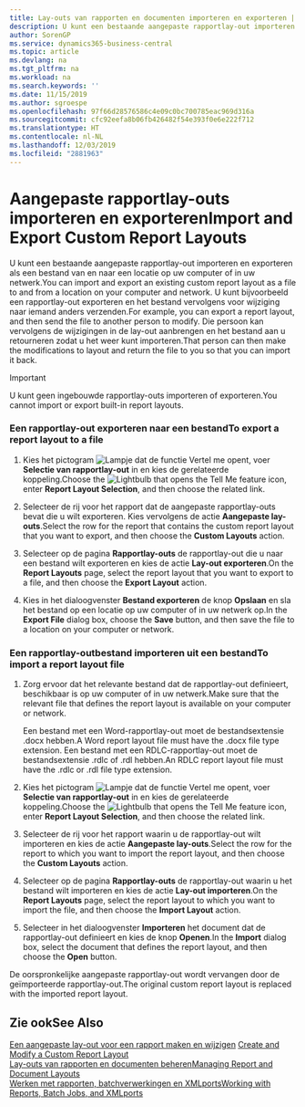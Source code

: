 ```yaml
---
title: Lay-outs van rapporten en documenten importeren en exporteren | Microsoft Docs
description: U kunt een bestaande aangepaste rapportlay-out importeren en exporteren als een bestand van en naar een locatie op uw computer of in uw netwerk.
author: SorenGP
ms.service: dynamics365-business-central
ms.topic: article
ms.devlang: na
ms.tgt_pltfrm: na
ms.workload: na
ms.search.keywords: ''
ms.date: 11/15/2019
ms.author: sgroespe
ms.openlocfilehash: 97f66d28576586c4e09c0bc700785eac969d316a
ms.sourcegitcommit: cfc92eefa8b06fb426482f54e393f0e6e222f712
ms.translationtype: HT
ms.contentlocale: nl-NL
ms.lasthandoff: 12/03/2019
ms.locfileid: "2881963"
---
```

# <a name="import-and-export-custom-report-layouts"></a><span data-ttu-id="d8b0f-103">Aangepaste rapportlay-outs importeren en exporteren</span><span class="sxs-lookup"><span data-stu-id="d8b0f-103">Import and Export Custom Report Layouts</span></span>
<span data-ttu-id="d8b0f-104">U kunt een bestaande aangepaste rapportlay-out importeren en exporteren als een bestand van en naar een locatie op uw computer of in uw netwerk.</span><span class="sxs-lookup"><span data-stu-id="d8b0f-104">You can import and export an existing custom report layout as a file to and from a location on your computer and network.</span></span> <span data-ttu-id="d8b0f-105">U kunt bijvoorbeeld een rapportlay-out exporteren en het bestand vervolgens voor wijziging naar iemand anders verzenden.</span><span class="sxs-lookup"><span data-stu-id="d8b0f-105">For example, you can export a report layout, and then send the file to another person to modify.</span></span> <span data-ttu-id="d8b0f-106">Die persoon kan vervolgens de wijzigingen in de lay-out aanbrengen en het bestand aan u retourneren zodat u het weer kunt importeren.</span><span class="sxs-lookup"><span data-stu-id="d8b0f-106">That person can then make the modifications to layout and return the file to you so that you can import it back.</span></span>  

> [!IMPORTANT]  
>  <span data-ttu-id="d8b0f-107">U kunt geen ingebouwde rapportlay-outs importeren of exporteren.</span><span class="sxs-lookup"><span data-stu-id="d8b0f-107">You cannot import or export built-in report layouts.</span></span>  

### <a name="to-export-a-report-layout-to-a-file"></a><span data-ttu-id="d8b0f-108">Een rapportlay-out exporteren naar een bestand</span><span class="sxs-lookup"><span data-stu-id="d8b0f-108">To export a report layout to a file</span></span>  

1.  <span data-ttu-id="d8b0f-109">Kies het pictogram ![Lampje dat de functie Vertel me opent](media/ui-search/search_small.png "Vertel me wat u wilt doen"), voer **Selectie van rapportlay-out** in en kies de gerelateerde koppeling.</span><span class="sxs-lookup"><span data-stu-id="d8b0f-109">Choose the ![Lightbulb that opens the Tell Me feature](media/ui-search/search_small.png "Tell me what you want to do") icon, enter **Report Layout Selection**, and then choose the related link.</span></span>  

2.  <span data-ttu-id="d8b0f-110">Selecteer de rij voor het rapport dat de aangepaste rapportlay-outs bevat die u wilt exporteren. Kies vervolgens de actie **Aangepaste lay-outs**.</span><span class="sxs-lookup"><span data-stu-id="d8b0f-110">Select the row for the report that contains the custom report layout that you want to export, and then choose the **Custom Layouts** action.</span></span>  

3.  <span data-ttu-id="d8b0f-111">Selecteer op de pagina **Rapportlay-outs** de rapportlay-out die u naar een bestand wilt exporteren en kies de actie **Lay-out exporteren**.</span><span class="sxs-lookup"><span data-stu-id="d8b0f-111">On the **Report Layouts** page, select the report layout that you want to export to a file, and then choose the **Export Layout** action.</span></span>  

4.  <span data-ttu-id="d8b0f-112">Kies in het dialoogvenster **Bestand exporteren** de knop **Opslaan** en sla het bestand op een locatie op uw computer of in uw netwerk op.</span><span class="sxs-lookup"><span data-stu-id="d8b0f-112">In the **Export File** dialog box, choose the **Save** button, and then save the file to a location on your computer or network.</span></span>  

### <a name="to-import-a-report-layout-file"></a><span data-ttu-id="d8b0f-113">Een rapportlay-outbestand importeren uit een bestand</span><span class="sxs-lookup"><span data-stu-id="d8b0f-113">To import a report layout file</span></span>  

1.  <span data-ttu-id="d8b0f-114">Zorg ervoor dat het relevante bestand dat de rapportlay-out definieert, beschikbaar is op uw computer of in uw netwerk.</span><span class="sxs-lookup"><span data-stu-id="d8b0f-114">Make sure that the relevant file that defines the report layout is available on your computer or network.</span></span>  

     <span data-ttu-id="d8b0f-115">Een bestand met een Word-rapportlay-out moet de bestandsextensie .docx hebben.</span><span class="sxs-lookup"><span data-stu-id="d8b0f-115">A Word report layout file must have the .docx file type extension.</span></span> <span data-ttu-id="d8b0f-116">Een bestand met een RDLC-rapportlay-out moet de bestandsextensie .rdlc of .rdl hebben.</span><span class="sxs-lookup"><span data-stu-id="d8b0f-116">An RDLC report layout file must have the .rdlc or .rdl file type extension.</span></span>  

2.  <span data-ttu-id="d8b0f-117">Kies het pictogram ![Lampje dat de functie Vertel me opent](media/ui-search/search_small.png "Vertel me wat u wilt doen"), voer **Selectie van rapportlay-out** in en kies de gerelateerde koppeling.</span><span class="sxs-lookup"><span data-stu-id="d8b0f-117">Choose the ![Lightbulb that opens the Tell Me feature](media/ui-search/search_small.png "Tell me what you want to do") icon, enter **Report Layout Selection**, and then choose the related link.</span></span>  

3.  <span data-ttu-id="d8b0f-118">Selecteer de rij voor het rapport waarin u de rapportlay-out wilt importeren en kies de actie **Aangepaste lay-outs**.</span><span class="sxs-lookup"><span data-stu-id="d8b0f-118">Select the row for the report to which you want to import the report layout, and then choose the **Custom Layouts** action.</span></span>  

4.  <span data-ttu-id="d8b0f-119">Selecteer op de pagina **Rapportlay-outs** de rapportlay-out waarin u het bestand wilt importeren en kies de actie **Lay-out importeren**.</span><span class="sxs-lookup"><span data-stu-id="d8b0f-119">On the **Report Layouts** page, select the report layout to which you want to import the file, and then choose the **Import Layout** action.</span></span>  

5.  <span data-ttu-id="d8b0f-120">Selecteer in het dialoogvenster **Importeren** het document dat de rapportlay-out definieert en kies de knop **Openen**.</span><span class="sxs-lookup"><span data-stu-id="d8b0f-120">In the **Import** dialog box, select the document that defines the report layout, and then choose the **Open** button.</span></span>  

 <span data-ttu-id="d8b0f-121">De oorspronkelijke aangepaste rapportlay-out wordt vervangen door de geïmporteerde rapportlay-out.</span><span class="sxs-lookup"><span data-stu-id="d8b0f-121">The original custom report layout is replaced with the imported report layout.</span></span>  

## <a name="see-also"></a><span data-ttu-id="d8b0f-122">Zie ook</span><span class="sxs-lookup"><span data-stu-id="d8b0f-122">See Also</span></span>  
 <span data-ttu-id="d8b0f-123">[Een aangepaste lay-out voor een rapport maken en wijzigen](ui-how-create-custom-report-layout.md) </span><span class="sxs-lookup"><span data-stu-id="d8b0f-123">[Create and Modify a Custom Report Layout](ui-how-create-custom-report-layout.md) </span></span>  
 [<span data-ttu-id="d8b0f-124">Lay-outs van rapporten en documenten beheren</span><span class="sxs-lookup"><span data-stu-id="d8b0f-124">Managing Report and Document Layouts</span></span>](ui-manage-report-layouts.md)  
 [<span data-ttu-id="d8b0f-125">Werken met rapporten, batchverwerkingen en XMLports</span><span class="sxs-lookup"><span data-stu-id="d8b0f-125">Working with Reports, Batch Jobs, and XMLports</span></span>](ui-work-report.md)    
